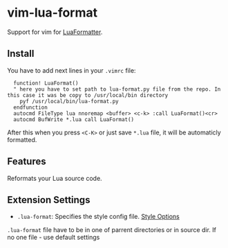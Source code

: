 # vim-lua-format

Support for vim for [LuaFormatter](https://github.com/Koihik/LuaFormatter).

## Install

You have to add next lines in your `.vimrc` file:

```
  function! LuaFormat() 
  " here you have to set path to lua-format.py file from the repo. In this case it was be copy to /usr/local/bin directory
    pyf /usr/local/bin/lua-format.py
  endfunction
  autocmd FileType lua nnoremap <buffer> <c-k> :call LuaFormat()<cr>
  autocmd BufWrite *.lua call LuaFormat()
```

After this when you press `<C-K>` or just save `*.lua` file, it will be automaticly formatted.

## Features

Reformats your Lua source code.

## Extension Settings

* `.lua-format`: Specifies the style config file. [Style Options](https://github.com/Koihik/LuaFormatter/wiki/Style-Config)

`.lua-format` file have to be in one of parrent directories or in source dir. If no one file - use default settings
